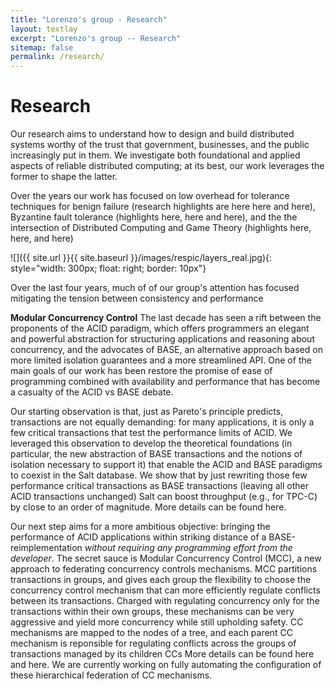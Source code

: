 ```yaml
---
title: "Lorenzo's group - Research"
layout: textlay
excerpt: "Lorenzo's group -- Research"
sitemap: false
permalink: /research/
---
```


# Research

Our research aims to understand how to design and build distributed systems worthy of the  trust that government, businesses, and the public  increasingly put in them. We investigate both foundational and applied aspects of reliable distributed computing; at its best, our work leverages the former to shape the latter.

Over the years our work has focused on low overhead for tolerance techniques for benign failure (research highlights are here here and here), Byzantine fault tolerance (highlights here, here and here), and the the intersection of Distributed Computing and Game Theory (highlights here, here, and here)
 
![]({{ site.url }}{{ site.baseurl }}/images/respic/layers_real.jpg){: style="width: 300px; float: right; border: 10px"}

Over the last four years, much of of our group's attention has focused mitigating the tension between consistency and performance

**Modular Concurrency Control**  The last decade has seen a rift between the proponents  of the ACID paradigm, which offers programmers an elegant and powerful abstraction for structuring applications and reasoning about concurrency, and the advocates of BASE, an alternative approach  based on more limited isolation guarantees and a more streamlined API. One of the main goals of our work has been restore the promise of ease of programming combined with availability and performance that has become a casualty of the ACID vs BASE debate.  

Our starting observation is that, just as Pareto's principle predicts, transactions are not equally demanding: for many applications, it is only a few critical transactions that test the performance limits of ACID. We leveraged this observation to develop the theoretical foundations (in particular, the new abstraction of BASE transactions and the notions of isolation necessary to support it) that  enable the ACID and BASE paradigms to coexist in the Salt database. We show that by just rewriting those few performance critical transactions as BASE transactions (leaving all other ACID transactions unchanged) Salt can boost throughput (e.g., for TPC-C) by close to an order of magnitude. More details can be found here.

Our next step aims for a more ambitious objective: bringing the performance of ACID applications within striking distance of a BASE-reimplementation _without requiring any programming effort from the developer_.  The secret sauce is Modular Concurrency Control (MCC), a new approach to federating concurrency controls mechanisms. MCC  partitions transactions in groups, and gives each group the flexibility to choose the concurrency control mechanism that can more efficiently regulate conflicts between its transactions.  Charged with regulating concurrency only for the transactions within their own groups, these mechanisms can be very aggressive and yield more concurrency while still upholding safety. CC mechanisms are mapped to the nodes of a tree, and each parent CC mechanism is reponsible for regulating conflicts across the groups of transactions managed by its children CCs  More details can be found here and here. We are currently working on fully automating the configuration of these hierarchical federation of CC mechanisms.





